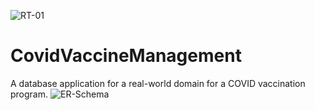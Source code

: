 ![RT-01](https://user-images.githubusercontent.com/46357290/143514707-e8f0abfc-31f1-4959-8f52-00ba617e9f04.jpg)
# CovidVaccineManagement
 A database application for a real-world domain for a COVID vaccination program. 
![ER-Schema](https://user-images.githubusercontent.com/46357290/143514372-28e32920-8dac-49a9-b28a-d5b3707c4b98.png)
